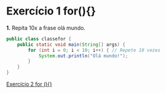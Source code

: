# Exercício 1 for(){}

**1.** Repita 10x a frase olá mundo.

```java
public class classefor {
    public static void main(String[] args) {
        for (int i = 0; i < 10; i++) { // Repete 10 vezes
            System.out.println("Olá mundo!");
        }
    }
}
```

[Exercício 2 for (){}](Exerci%CC%81cio%201%20for()%7B%7D%20199b8871e1d98096b24ef846cd0a017d/Exerci%CC%81cio%202%20for%20()%7B%7D%20199b8871e1d9801db4f0f9f50f79e4a5.md)